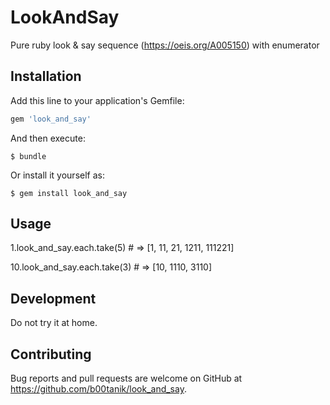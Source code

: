# LookAndSay

Pure ruby look & say sequence (https://oeis.org/A005150) with enumerator

## Installation

Add this line to your application's Gemfile:

```ruby
gem 'look_and_say'
```

And then execute:

    $ bundle

Or install it yourself as:

    $ gem install look_and_say

## Usage

1.look_and_say.each.take(5) # => [1, 11, 21, 1211, 111221]

10.look_and_say.each.take(3) # => [10, 1110, 3110]

## Development

Do not try it at home.

## Contributing

Bug reports and pull requests are welcome on GitHub at https://github.com/b00tanik/look_and_say.


